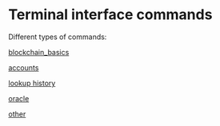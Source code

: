 Terminal interface commands
=============


Different types of commands:

[blockchain_basics](commands_basics.md)

[accounts](commands_accounts.md)

[lookup history](commands_history.md)

[oracle](commands_oracle.md)

[other](commands_other.md)

